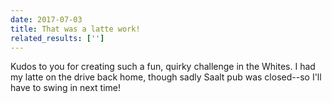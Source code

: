 ```yaml
---
date: 2017-07-03
title: That was a latte work!
related_results: ['']
---
```


<p>Kudos to you for creating such a fun, quirky challenge in the Whites. I had my latte on the drive back home, though sadly Saalt pub was closed--so I'll have to swing in next time!</p>

